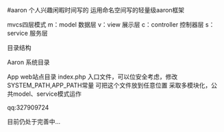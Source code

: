 #aaron
个人兴趣闲暇时间写的 运用命名空间写的轻量级aaron框架

mvcs四层模式 
m：model 数据层 
v：view 展示层 
c：controller 控制器层 
s：service 服务层

目录结构

Aaron 系统目录

App web站点目录 index.php 入口文件，可以位安全考虑，修改SYSTEM_PATH,APP_PATH常量 可把这个文件放到任意位置 
采取多模块化，公共model、service模式运作

qq:327909724

目前仍处于完善中...
